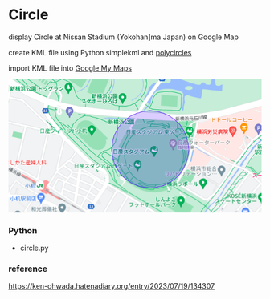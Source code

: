 Circle
===============

display  Circle at Nissan Stadium (Yokohan]ma Japan) on Google Map

create KML file using Python simplekml and [polycircles](https://polycircles.readthedocs.io/en/latest/kmls.html)


import KML file into [Google My Maps](https://www.google.com//intl/en/maps/about/mymaps/)

![circle](https://github.com/ohwada/World_Countries/blob/main/simplekml/circle/screenshots/circle.png)

### Python
- circle.py

### reference
https://ken-ohwada.hatenadiary.org/entry/2023/07/19/134307
